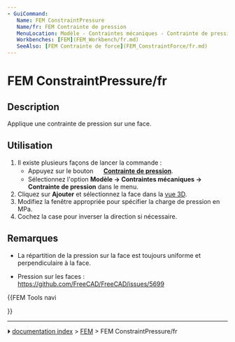 ```yaml
---
- GuiCommand:
   Name: FEM ConstraintPressure
   Name/fr: FEM Contrainte de pression
   MenuLocation: Modèle - Contraintes mécaniques - Contrainte de pression
   Workbenches: [FEM](FEM_Workbench/fr.md)
   SeeAlso: [FEM Contrainte de force](FEM_ConstraintForce/fr.md)
---
```


# FEM ConstraintPressure/fr

## Description

Applique une contrainte de pression sur une face.

## Utilisation

1.  Il existe plusieurs façons de lancer la commande :
    -   Appuyez sur le bouton **<img src="images/FEM_ConstraintPressure.svg" width=16px> [Contrainte de pression](FEM_ConstraintPressure/fr.md)**.
    -   Sélectionnez l\'option **Modèle → Contraintes mécaniques → <img src="images/FEM_ConstraintPressure.svg" width=16px> Contrainte de pression** dans le menu.
2.  Cliquez sur **Ajouter** et sélectionnez la face dans la [vue 3D](3D_view/fr.md).
3.  Modifiez la fenêtre appropriée pour spécifier la charge de pression en MPa.
4.  Cochez la case pour inverser la direction si nécessaire.

## Remarques

-   La répartition de la pression sur la face est toujours uniforme et perpendiculaire à la face.

-   Pression sur les faces : <https://github.com/FreeCAD/FreeCAD/issues/5699>





{{FEM Tools navi

}}



---
⏵ [documentation index](../README.md) > [FEM](Category_FEM.md) > FEM ConstraintPressure/fr
